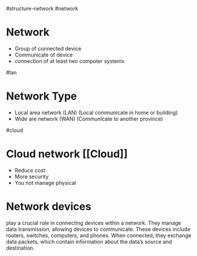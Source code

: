 #structure-network #network

# Network

- Group of connected device
- Communicate of device
- connection of at least two computer systems

#lan
# Network Type
- Local area network (LAN) (Local communicate in home or building)
- Wide are network (WAN) (Communicate to another province)

#cloud
# Cloud network [[Cloud]]
- Reduce cost
- More security
- You not manage physical
# **Network devices** 
play a crucial role in connecting devices within a network. They manage data transmission, allowing devices to communicate. These devices include routers, switches, computers, and phones. When connected, they exchange data packets, which contain information about the data’s source and destination.